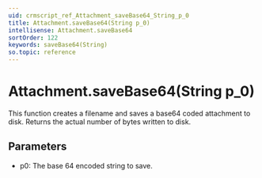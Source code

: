 ```yaml
---
uid: crmscript_ref_Attachment_saveBase64_String_p_0
title: Attachment.saveBase64(String p_0)
intellisense: Attachment.saveBase64
sortOrder: 122
keywords: saveBase64(String)
so.topic: reference
---
```


# Attachment.saveBase64(String p_0)

This function creates a filename and saves a base64 coded attachment to disk. Returns the actual number of bytes written to disk.

## Parameters

 - p0: The base 64 encoded string to save.

